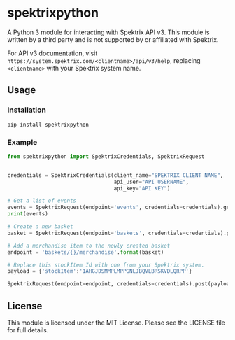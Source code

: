 # spektrixpython
A Python 3 module for interacting with Spektrix API v3. This module is written
by a third party and is not supported by or affiliated with Spektrix.

For API v3 documentation, visit `https://system.spektrix.com/<clientname>/api/v3/help`,
replacing `<clientname>` with your Spektrix system name.

## Usage

### Installation

`pip install spektrixpython`

### Example

```python
from spektrixpython import SpektrixCredentials, SpektrixRequest


credentials = SpektrixCredentials(client_name="SPEKTRIX CLIENT NAME",
                                  api_user="API USERNAME",
                                  api_key="API KEY")

# Get a list of events
events = SpektrixRequest(endpoint='events', credentials=credentials).get()
print(events)

# Create a new basket
basket = SpektrixRequest(endpoint='baskets', credentials=credentials).post()['id']

# Add a merchandise item to the newly created basket
endpoint = 'baskets/{}/merchandise'.format(basket)

# Replace this stockItem Id with one from your Spektrix system.
payload = {'stockItem':'1AHGJDSMMPLMPPGNLJBQVLBRSKVDLQRPP'}

SpektrixRequest(endpoint=endpoint, credentials=credentials).post(payload)
```

## License

This module is licensed under the MIT License. Please see the LICENSE file for
full details.

